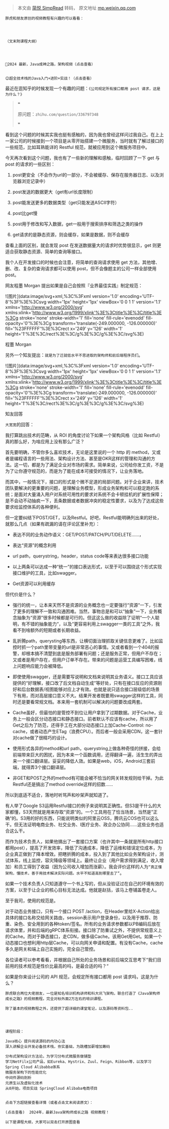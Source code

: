> 本文由 [简悦 SimpRead](http://ksria.com/simpread/) 转码， 原文地址 [mp.weixin.qq.com](https://mp.weixin.qq.com/s/GsucTx8iPQpvLAh1OoKGfA)

```
胖虎和朋友原创的视频教程有兴趣的可以看看：




（文末附课程大纲）




👏2024 最新，Java成神之路，架构视频（点击查看）


😉超全技术栈的Java入门+进阶+实战！（点击查看）

```

最近在逛知乎的时候发现一个有趣的问题：`《公司规定所有接口都用 post 请求，这是为什么？》`  

> ❝
> 
> 原问题：`zhihu.com/question/336797348`
> 
> ❞

看到这个问题的时候其实我也挺有感触的，因为我也曾经这样问过我自己。在上上一家公司的时候接到一个项目是从零开始搭建一个微服务，当时就有了解过接口的一些规范，比如耳熟能详的 Restful 规范，就被应用到这个微服务项目中。

今天再次看到这个问题，我也有了一些新的理解和感触，临时回顾了一下 get 与 post 的请求的一些区别：

1.  post更安全（不会作为url的一部分，不会被缓存、保存在服务器日志、以及浏览器浏览记录中）
    
2.  post发送的数据更大（get有url长度限制）
    
3.  post能发送更多的数据类型（get只能发送ASCII字符）
    
4.  post比get慢
    
5.  post用于修改和写入数据，get一般用于搜索排序和筛选之类的操作
    
6.  get请求的是静态资源，则会缓存，如果是数据，则不会缓存
    

查看上面的区别，就会发现 post 在发送数据量大的请求时优势很显示，get 则更适合获取静态资源、简单的查询等接口。

我个人在开发接口的时候也会注意，将简单的查询请求使用 get 方法，其他增、删、改、复杂的查询请求都可以使用 post，但不会像题主的公司一样全部使用 post。

网友程墨 Morgan 提出如果是自己会按照『业界最佳实践』制定规范：

![图片](data:image/svg+xml,%3C%3Fxml version='1.0' encoding='UTF-8'%3F%3E%3Csvg width='1px' height='1px' viewBox='0 0 1 1' version='1.1' xmlns='http://www.w3.org/2000/svg' xmlns:xlink='http://www.w3.org/1999/xlink'%3E%3Ctitle%3E%3C/title%3E%3Cg stroke='none' stroke-width='1' fill='none' fill-rule='evenodd' fill-opacity='0'%3E%3Cg transform='translate(-249.000000, -126.000000)' fill='%23FFFFFF'%3E%3Crect x='249' y='126' width='1' height='1'%3E%3C/rect%3E%3C/g%3E%3C/g%3E%3C/svg%3E)

程墨 Morgan

另外一个知友提出：`就是为了迁就低水平不思进取的架构师和前后端程序员们`。

![图片](data:image/svg+xml,%3C%3Fxml version='1.0' encoding='UTF-8'%3F%3E%3Csvg width='1px' height='1px' viewBox='0 0 1 1' version='1.1' xmlns='http://www.w3.org/2000/svg' xmlns:xlink='http://www.w3.org/1999/xlink'%3E%3Ctitle%3E%3C/title%3E%3Cg stroke='none' stroke-width='1' fill='none' fill-rule='evenodd' fill-opacity='0'%3E%3Cg transform='translate(-249.000000, -126.000000)' fill='%23FFFFFF'%3E%3Crect x='249' y='126' width='1' height='1'%3E%3C/rect%3E%3C/g%3E%3C/g%3E%3C/svg%3E)

知友回答

`大宽宽`的回答：

我打算跳出技术的范畴，从 ROI 的角度讨论下如果一个架构风格（比如 Restful）真的那么好，为啥应用上没有那么广泛？

首先要明确，不管你多么喜欢技术，无论是这里说的一个 http 的 method，又或者是编程语言的一些用法、架构设计方法、甚至是OKR这样的管理和沟通的方法。这一切，都是为了满足企业对市场的需求。简单来说，公司给你发工资，不是为了让你遵守规范的，而是为了能在成本可接受的情况下，让业务落地。

而其中，一般情况下，接口的形式是个微不足道的局部问题。对于企业来讲，技术团队要解决的更重要的问题，是理解业务模型，形成业务架构和可以稳定跑的系统；是面对大量涌入用户对系统可用性的要求对系统不会卡顿挂机的扩展性保障；是不会动不动抽疯一下，丢条数据或者数据冲突的稳定性要求，以及为了达成这些要求给监控体系的各种便利。

但一定要纠结下POST/GET，以及Restful。好吧，Restful能明确列出来的好处，就那么几点（如果有疏漏的请在评论区里补充）：

*   表达不同的业务动作语义：GET/POST/PATCH/PUT/DELETE……，
    
*   表达“资源”的概念利用
    
*   url path，querystring，header，status code等来表达很多接口功能
    
*   以上两条可以达成一种“统一”的接口表达形式，以至于可以围绕这个形式实现接口维护的工具，比如swagger。
    
*   Get资源可以利用缓存
    

但代价是什么？

*   强行的统一，让本来天然不是资源的业务概念也一定要强行“资源“一下，引发了更多的理解不一致和沟通困难。当然，事物总是和可以“抽象”一下，业务概念抽象为“资源”很多时候都是可行的。但这这么做的收益除了证明“一个人聪明，有不错的抽象能力“，以及“更容易利用上swagger一类的工具“之外，我看不到啥额外的短期或者长期收益。
    
*   乱折腾path，querysting等东西，让横切面治理抓取关键信息更难了。比如监控时抓一个path里带变量的url是非常恶心的事情。又或者看到一个404的报警，却根本搞不清楚到底是服务部署有问题；还是服务正常，但用户不存在；又或者是用户存在，但用户订单不存在。带来的问题是运营工具编写困难，线上问题响应能力会被降低。
    
*   即使使用swagger，还是需要写说明和文档来说明其业务语义。接口工具应该提供的“好理解，接口改了后文档自动生成”等好处，只有在接口反应的资源刚好和后台数据表/视图能够对应上才有效。也就是说只适合接口层级低的场景下有用，而对高层接口意义不大。结果开发者既要用swagger这样的工具，同时还是要看常规文档。本来用一套机制可以解决的问题要改成两套。
    
*   Cache虽好，但最怕的是管控不到位让用户拿到了过期数据。对于Cache，业务上一般会区分动态接口和静态接口。前者默认不应该有cache，所以用了Get之后为了防范，还得手工在大部分动态接口上加Cache-Control: no-cache，或者动态产生ETag（浪费CPU）。而后者一般会采用CDN，这一套针对cache做了很精巧的设计。
    
*   使用形式各异的method和url path，querystring上做各种奇怪的拼接，会给前端带来巨大的困扰，因为本来一个函数调用，还得翻译一遍，活生生的弄出来一个接口翻译层。妥妥的降低人效。如果是web，iOS，Android三套前端，就得弄3个接口翻译层。
    
*   非GET和POST之外的method有可能会被不恰当的网关转发规则给干掉。为此Restful还是搞出了method override这样的招数……
    

所以到底适不适合，落地时听骂声和吵架声就知道了。

有人举了Google S3运用Restful接口的例子来说明其正确性。但S3是干什么的大家都懂，S3天然就是用来存取“资源“的。一个工具用在了恰当场景，当然是”正确“的。S3用的好的东西，只能说明类似的阿里云OSS，腾讯云COS也可以这么干。但无法证明电商业务、社交业务、I医疗业务、政企办公协同……这些业务也适合这么干。

而作为技术负责人，如果他搞出了一套接口方案（也许其中一条就是所有http接口都用post），提高了开发效率，降低了沟通成本，降低了运维和错误定位成本，为企业真正做到了降本增效。把瞎折腾的成本，投入到了其他比如业务架构设计，测试体系，线上监控，容灾降级等领域上。最终让企业（用户需求得到满足，收入增加）和员工得到了收益（因为公司收入增加而涨薪）。我会评价这样的人为`“真正懂架构，懂技术，善于用技术解决实际问题。水平不知道高到哪里去了“`。

如果一个技术负责人只知道遵守一个书上写的，但从没验证过在自己的环境有效的方案，以至于让企业的核心目标无法达成。他就是赵括，该马上卷铺盖卷走人。

至于我司，使用的规范是。

对于动态业务接口，只有一个接口 POST /action，在Header里给X-Action给出具体的接口名称交给网关路由，session表示用户登录身份，以及用于推荐、防重、染色、安全用到的各种token/签名。所有的业务请求参数都以PB编码后放在请求体里，并和后端的gRPC体系衔接。接口除了防重试之外，不提供常规意义上的Cache。而对于静态接口，走CDN，做多级Cache。该用Get用Get。如果一个动态接口也想利用http层Cache，可以向网关申请和配置。有没有Cache，cache多久是网关和端上自己实施的，完全自己管控。

各位读者可以参考看看，并根据自己所处的业务场景和前后端交互思考下“我们目前用的技术规范是性价比最高的吗，是最合适的吗？“

如果是你来设计公司的 API 规范，会规定所有接口都用 post 请求吗，这是为什么？

  

```
胖虎联合两位大佬朋友，一位是知名培训机构讲师和科大讯飞架构，联合打造了《Java架构师成长之路》的视频教程。完全对标外面2万左右的培训课程。

除了基本的视频教程之外，还提供了超详细的课堂笔记，以及源码等资料包..




课程阶段：

Java核心 提升阅读源码的内功心法
深入讲解企业开发必备技术栈，夯实基础，为跳槽加薪增加筹码

分布式架构设计方法论。为学习分布式微服务做铺垫
学习NetFilx公司产品，如Eureka、Hystrix、Zuul、Feign、Ribbon等，以及学习Spring Cloud Alibabba体系
微服务架构下的性能优化
中间件源码剖析
元原生以及虚拟化技术
从0开始，项目实战 SpringCloud Alibaba电商项目


点击下方超链接查看详情（或者点击文末阅读原文）：

(点击查看)  2024年，最新Java架构师成长之路 视频教程！

以下是课程大纲，大家可以双击打开原图查看


```